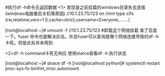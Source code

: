 #执行df -h命令无返回数据
<1>
发现是之前挂载的windows目录失去连接(windows电脑重启关机等原因)
//10.1.23.75/123 on /mnt type cifs (rw,relatime,vers=1.0,cache=strict,username=Everyone,.......）

[root@localhost ~]# umount -f //10.1.23.75/123 #卸载这个网络挂载
查了百度一下。fuser 命令也是解决办法。并且fuser可以查询是哪个网络连接导致的df -h卡死。但是此处并未用到

<2>df -h command卡死无响应
使用starce查看df -h 执行状态

[root@localhost ~]# strace df -h
[root@localhost python]# systemctl restart proc-sys-fs-binfmt_misc.automount